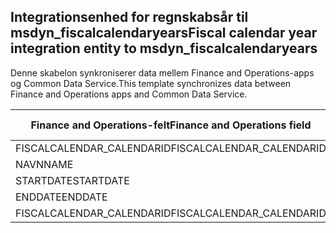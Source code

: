 ## <a name="fiscal-calendar-year-integration-entity-to-msdyn_fiscalcalendaryears"></a><span data-ttu-id="e218e-101">Integrationsenhed for regnskabsår til msdyn_fiscalcalendaryears</span><span class="sxs-lookup"><span data-stu-id="e218e-101">Fiscal calendar year integration entity to msdyn_fiscalcalendaryears</span></span>

<span data-ttu-id="e218e-102">Denne skabelon synkroniserer data mellem Finance and Operations-apps og Common Data Service.</span><span class="sxs-lookup"><span data-stu-id="e218e-102">This template synchronizes data between Finance and Operations apps and Common Data Service.</span></span>

<span data-ttu-id="e218e-103">Finance and Operations-felt</span><span class="sxs-lookup"><span data-stu-id="e218e-103">Finance and Operations field</span></span> | <span data-ttu-id="e218e-104">Tilknytningstype</span><span class="sxs-lookup"><span data-stu-id="e218e-104">Map type</span></span> | <span data-ttu-id="e218e-105">Andet Dynamics 365-felt</span><span class="sxs-lookup"><span data-stu-id="e218e-105">Other Dynamics 365 field</span></span> | <span data-ttu-id="e218e-106">Standardværdi</span><span class="sxs-lookup"><span data-stu-id="e218e-106">Default value</span></span>
---|---|---|---
<span data-ttu-id="e218e-107">FISCALCALENDAR_CALENDARID</span><span class="sxs-lookup"><span data-stu-id="e218e-107">FISCALCALENDAR_CALENDARID</span></span> | = | <span data-ttu-id="e218e-108">msdyn_fiscalcalendarname</span><span class="sxs-lookup"><span data-stu-id="e218e-108">msdyn_fiscalcalendarname</span></span> | 
<span data-ttu-id="e218e-109">NAVN</span><span class="sxs-lookup"><span data-stu-id="e218e-109">NAME</span></span> | = | <span data-ttu-id="e218e-110">msdyn_name</span><span class="sxs-lookup"><span data-stu-id="e218e-110">msdyn_name</span></span> | 
<span data-ttu-id="e218e-111">STARTDATE</span><span class="sxs-lookup"><span data-stu-id="e218e-111">STARTDATE</span></span> | = | <span data-ttu-id="e218e-112">msdyn_startdate</span><span class="sxs-lookup"><span data-stu-id="e218e-112">msdyn_startdate</span></span> | 
<span data-ttu-id="e218e-113">ENDDATE</span><span class="sxs-lookup"><span data-stu-id="e218e-113">ENDDATE</span></span> | = | <span data-ttu-id="e218e-114">msdyn_enddate</span><span class="sxs-lookup"><span data-stu-id="e218e-114">msdyn_enddate</span></span> | 
<span data-ttu-id="e218e-115">FISCALCALENDAR_CALENDARID</span><span class="sxs-lookup"><span data-stu-id="e218e-115">FISCALCALENDAR_CALENDARID</span></span> | = | <span data-ttu-id="e218e-116">msdyn_calendar.msdyn_calendar</span><span class="sxs-lookup"><span data-stu-id="e218e-116">msdyn_calendar.msdyn_calendar</span></span> | 
